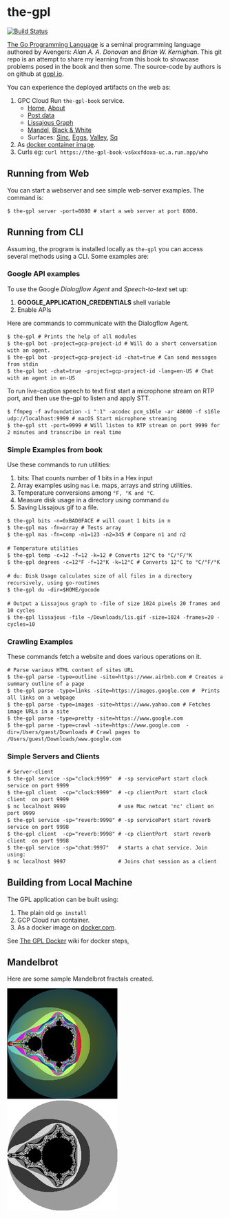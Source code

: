 # the-gpl
[![Build Status](https://travis-ci.org/opendroid/the-gpl.svg?branch=master)](https://travis-ci.org/opendroid/the-gpl)

[The Go Programming 
Language](https://www.amazon.com/Programming-Language-Addison-Wesley-Professional-Computing/dp/0134190440) 
is a seminal programming language authored by Avengers: _Alan A. A. Donovan_ and _Brian W. Kernighan_. 
This git repo is an attempt to share my learning from this book to showcase problems posed in the book and then some. 
The source-code by authors is on github at [gopl.io](https://github.com/adonovan/gopl.io/).

You can experience the deployed artifacts on the web as:
1. GPC Cloud Run `the-gpl-book` service.
   - [Home](https://the-gpl-book-vs6xxfdoxa-uc.a.run.app/index), [About](https://the-gpl-book-vs6xxfdoxa-uc.a.run.app/about) 
   - [Post data](https://the-gpl-book-vs6xxfdoxa-uc.a.run.app/index?q="hello"&l="TheGOGPL"&a="Pike+Donovan")
   - [Lissajous Graph](https://the-gpl-book-vs6xxfdoxa-uc.a.run.app/lis)
   - [Mandel](https://the-gpl-book-vs6xxfdoxa-uc.a.run.app/mandel), [Black & White](https://the-gpl-book-vs6xxfdoxa-uc.a.run.app/mandelbw)
   - Surfaces: [Sinc](https://the-gpl-book-vs6xxfdoxa-uc.a.run.app/sinc), [Eggs](https://the-gpl-book-vs6xxfdoxa-uc.a.run.app/egg), [Valley](https://the-gpl-book-vs6xxfdoxa-uc.a.run.app/valley), [Sq](https://the-gpl-book-vs6xxfdoxa-uc.a.run.app/sq)
2. As [docker container image](https://hub.docker.com/repository/docker/uopendocker/the-gpl).
3. Curls eg: `curl https://the-gpl-book-vs6xxfdoxa-uc.a.run.app/who`

## Running from Web
You can start a webserver and see simple web-server examples. The command is:
```shell script
$ the-gpl server -port=8080 # start a web server at port 8080.
```

## Running from CLI
Assuming, the program is installed locally as `the-gpl` you can access several methods using a CLI. Some examples are:

### Google API examples
To use the Google  _Dialogflow Agent_ and _Speech-to-text_ set up:
1. **GOOGLE_APPLICATION_CREDENTIALS** shell variable
2. Enable APIs
 
Here are commands to communicate with the Dialogflow Agent.
```shell script
$ the-gpl # Prints the help of all modules
$ the-gpl bot -project=gcp-project-id # Will do a short conversation with an agent. 
$ the-gpl bot -project=gcp-project-id -chat=true # Can send messages from stdin
$ the-gpl bot -chat=true -project=gcp-project-id -lang=en-US # Chat with an agent in en-US
```

To run live-caption speech to text first start a microphone stream on RTP port, and then use the-gpl to listen and apply STT.
```shell script
$ ffmpeg -f avfoundation -i ":1" -acodec pcm_s16le -ar 48000 -f s16le udp://localhost:9999 # macOS Start microphone streaming
$ the-gpl stt -port=9999 # Will listen to RTP stream on port 9999 for 2 minutes and transcribe in real time
```

### Simple Examples from book
Use these commands to run utilities:
1. bits: That counts number of 1 bits in a Hex input 
2. Array examples using `mas` i.e. maps, arrays and string utilities.
3. Temperature conversions among `°F, °K and °C`.
4. Measure disk usage in a directory using command `du`
5. Saving Lissajous gif to a file.

```shell script
$ the-gpl bits -n=0xBAD0FACE # will count 1 bits in n
$ the-gpl mas -fn=array # Tests array
$ the-gpl mas -fn=comp -n1=123 -n2=345 # Compare n1 and n2

# Temperature utilities
$ the-gpl temp -c=12 -f=12 -k=12 # Converts 12°C to °C/°F/°K
$ the-gpl degrees -c=12°F -f=12°K -k=12°C # Converts 12°C to °C/°F/°K

# du: Disk Usage calculates size of all files in a directory recursively, using go-routines
$ the-gpl du -dir=$HOME/gocode

# Output a Lissajous graph to -file of size 1024 pixels 20 frames and 10 cycles
$ the-gpl lissajous -file ~/Downloads/lis.gif -size=1024 -frames=20 -cycles=10
```

### Crawling Examples
These commands fetch a website and does various operations on it.
```shell script
# Parse various HTML content of sites URL
$ the-gpl parse -type=outline -site=https://www.airbnb.com # Creates a summary outline of a page
$ the-gpl parse -type=links -site=https://images.google.com #  Prints all links on a webpage
$ the-gpl parse -type=images -site=https://www.yahoo.com # Fetches image URLs in a site
$ the-gpl parse -type=pretty -site=https://www.google.com
$ the-gpl parse -type=crawl -site=https://www.google.com  -dir=/Users/guest/Downloads # Crawl pages to /Users/guest/Downloads/www.google.com 
```

### Simple Servers and Clients

```shell script
# Server-client 
$ the-gpl service -sp="clock:9999"  # -sp servicePort start clock  service on port 9999
$ the-gpl client  -cp="clock:9999"  # -cp clientPort  start clock  client  on port 9999
$ nc localhost 9999                 # use Mac netcat 'nc' client on port 9999
$ the-gpl service -sp="reverb:9998" # -sp servicePort start reverb service on port 9998
$ the-gpl client  -cp="reverb:9998" # -cp clientPort  start reverb client  on port 9998
$ the-gpl service -sp="chat:9997"   # starts a chat service. Join using:
$ nc localhost 9997                 # Joins chat session as a client
```

## Building from Local Machine

The GPL application can be built using:
1. The plain old `go install`
2. GCP Cloud run container.
3. As a docker image on [docker.com](https://hub.docker.com/r/uopendocker/the-gpl).

See [The GPL Docker](https://github.com/opendroid/the-gpl/wiki/The-GPL-Docker) wiki for docker steps,
 
 ## Mandelbrot
Here are some sample Mandelbrot fractals created.

![Color](public/images/media/mandel-color-256.png?raw=true "Color Mandelbrot Graph")
![B&W](public/images/media/mandel-bw-256.png?raw=true "Color Mandelbrot Graph")
